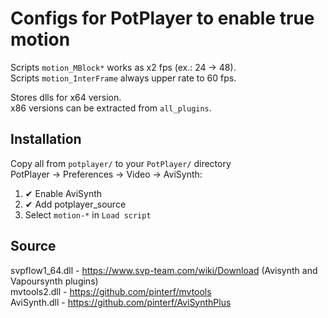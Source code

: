 # Configs for PotPlayer to enable true motion
Scripts `motion_MBlock*` works as x2 fps (ex.: 24 -> 48).  
Scripts `motion_InterFrame` always upper rate to 60 fps.  

Stores dlls for x64 version.  
x86 versions can be extracted from `all_plugins`.  

## Installation
Copy all from `potplayer/` to your `PotPlayer/` directory  
PotPlayer -> Preferences -> Video -> AviSynth:  
1. ✔ Enable AviSynth  
2. ✔ Add potplayer_source  
3. Select `motion-*` in `Load script`  

## Source 
svpflow1_64.dll - https://www.svp-team.com/wiki/Download (Avisynth and Vapoursynth plugins)  
mvtools2.dll - https://github.com/pinterf/mvtools  
AviSynth.dll - https://github.com/pinterf/AviSynthPlus  
